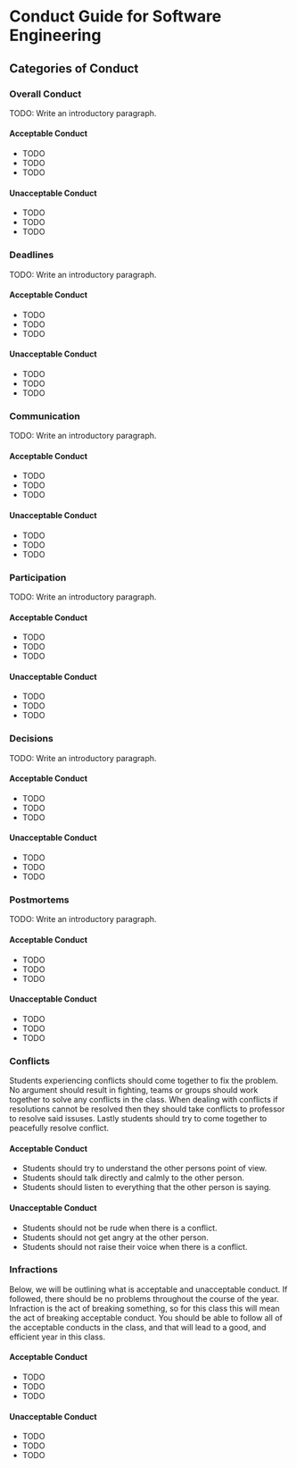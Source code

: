 # Conduct Guide for Software Engineering

## Categories of Conduct

### Overall Conduct

TODO: Write an introductory paragraph.

#### Acceptable Conduct

- TODO
- TODO
- TODO

#### Unacceptable Conduct

- TODO
- TODO
- TODO

### Deadlines

TODO: Write an introductory paragraph.

#### Acceptable Conduct

- TODO
- TODO
- TODO

#### Unacceptable Conduct

- TODO
- TODO
- TODO

### Communication

TODO: Write an introductory paragraph.

#### Acceptable Conduct

- TODO
- TODO
- TODO

#### Unacceptable Conduct

- TODO
- TODO
- TODO

### Participation

TODO: Write an introductory paragraph.

#### Acceptable Conduct

- TODO
- TODO
- TODO

#### Unacceptable Conduct

- TODO
- TODO
- TODO

### Decisions

TODO: Write an introductory paragraph.

#### Acceptable Conduct

- TODO
- TODO
- TODO

#### Unacceptable Conduct

- TODO
- TODO
- TODO

### Postmortems

TODO: Write an introductory paragraph.

#### Acceptable Conduct

- TODO
- TODO
- TODO

#### Unacceptable Conduct

- TODO
- TODO
- TODO

### Conflicts

Students experiencing conflicts should come together to fix the problem. No argument should result in fighting, teams or groups should work together to solve any conflicts in the class. When dealing with conflicts if resolutions cannot be resolved then they should take conflicts to professor to resolve said issuses. Lastly students should try to come together to peacefully resolve conflict. 

#### Acceptable Conduct

- Students should try to understand the other persons point of view.
- Students should talk directly and calmly to the other person.
- Students should listen to everything that the other person is saying.

#### Unacceptable Conduct

- Students should not be rude when there is a conflict.
- Students should not get angry at the other person.
- Students should not raise their voice when there is a conflict.

### Infractions

Below, we will be outlining what is acceptable and unacceptable conduct. If followed, there should be no problems
throughout the course of the year. Infraction is the act of breaking something, so for this class this will mean the act of
breaking acceptable conduct. You should be able to follow all of the acceptable conducts in the class, and that will lead
to a good, and efficient year in this class.

#### Acceptable Conduct

- TODO
- TODO
- TODO

#### Unacceptable Conduct

- TODO
- TODO
- TODO
